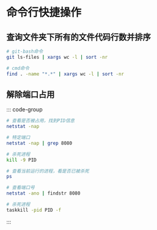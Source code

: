 # 命令行快捷操作

## 查询文件夹下所有的文件代码行数并排序

```bash
# git-bash命令
git ls-files | xargs wc -l | sort -nr

# cmd命令
find . -name "*.*" | xargs wc -l | sort -nr
```

## 解除端口占用
::: code-group

```bash [linux]
# 查看是否被占用，找到PID信息
netstat -nap

# 特定端口
netstat -nap | grep 8080

# 杀死进程
kill -9 PID

# 查看当前运行的进程，看是否已被杀死
ps
```

```bash [windows]
# 查看端口号
netstat -ano | findstr 8080

# 杀死进程
taskkill -pid PID -f
```

:::
